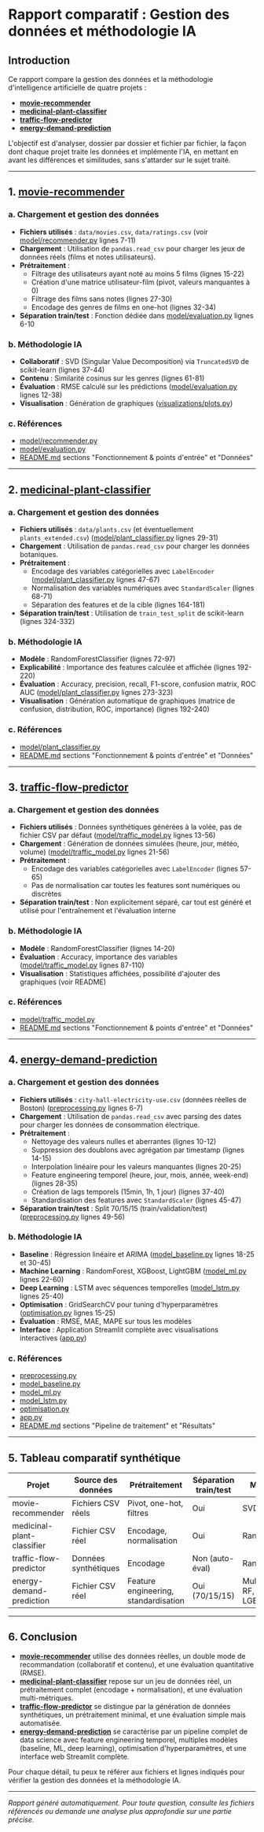 # Rapport comparatif : Gestion des données et méthodologie IA

## Introduction
Ce rapport compare la gestion des données et la méthodologie d'intelligence artificielle de quatre projets :
- **[movie-recommender](https://github.com/Nano-a/movie-recommender)**
- **[medicinal-plant-classifier](https://github.com/Nano-a/medicinal-plant-classifier)**
- **[traffic-flow-predictor](https://github.com/Nano-a/traffic-flow-predictor)**
- **[energy-demand-prediction](https://github.com/Nano-a/energy-demand-prediction)**

L'objectif est d'analyser, dossier par dossier et fichier par fichier, la façon dont chaque projet traite les données et implémente l'IA, en mettant en avant les différences et similitudes, sans s'attarder sur le sujet traité.

---

## 1. [movie-recommender](https://github.com/Nano-a/movie-recommender)

### a. Chargement et gestion des données
- **Fichiers utilisés** : `data/movies.csv`, `data/ratings.csv` (voir [model/recommender.py](movie-recommender/model/recommender.py) lignes 7-11)
- **Chargement** : Utilisation de `pandas.read_csv` pour charger les jeux de données réels (films et notes utilisateurs).
- **Prétraitement** :
  - Filtrage des utilisateurs ayant noté au moins 5 films (lignes 15-22)
  - Création d'une matrice utilisateur-film (pivot, valeurs manquantes à 0)
  - Filtrage des films sans notes (lignes 27-30)
  - Encodage des genres de films en one-hot (lignes 32-34)
- **Séparation train/test** : Fonction dédiée dans [model/evaluation.py](movie-recommender/model/evaluation.py) lignes 6-10

### b. Méthodologie IA
- **Collaboratif** : SVD (Singular Value Decomposition) via `TruncatedSVD` de scikit-learn (lignes 37-44)
- **Contenu** : Similarité cosinus sur les genres (lignes 61-81)
- **Évaluation** : RMSE calculé sur les prédictions ([model/evaluation.py](movie-recommender/model/evaluation.py) lignes 12-38)
- **Visualisation** : Génération de graphiques ([visualizations/plots.py](movie-recommender/visualizations/plots.py))

### c. Références
- [model/recommender.py](movie-recommender/model/recommender.py)
- [model/evaluation.py](movie-recommender/model/evaluation.py)
- [README.md](movie-recommender/README.md) sections "Fonctionnement & points d'entrée" et "Données"

---

## 2. [medicinal-plant-classifier](https://github.com/Nano-a/medicinal-plant-classifier)

### a. Chargement et gestion des données
- **Fichiers utilisés** : `data/plants.csv` (et éventuellement `plants_extended.csv`) ([model/plant_classifier.py](medicinal-plant-classifier/model/plant_classifier.py) lignes 29-31)
- **Chargement** : Utilisation de `pandas.read_csv` pour charger les données botaniques.
- **Prétraitement** :
  - Encodage des variables catégorielles avec `LabelEncoder` ([model/plant_classifier.py](medicinal-plant-classifier/model/plant_classifier.py) lignes 47-67)
  - Normalisation des variables numériques avec `StandardScaler` (lignes 68-71)
  - Séparation des features et de la cible (lignes 164-181)
- **Séparation train/test** : Utilisation de `train_test_split` de scikit-learn (lignes 324-332)

### b. Méthodologie IA
- **Modèle** : RandomForestClassifier (lignes 72-97)
- **Explicabilité** : Importance des features calculée et affichée (lignes 192-220)
- **Évaluation** : Accuracy, precision, recall, F1-score, confusion matrix, ROC AUC ([model/plant_classifier.py](medicinal-plant-classifier/model/plant_classifier.py) lignes 273-323)
- **Visualisation** : Génération automatique de graphiques (matrice de confusion, distribution, ROC, importance) (lignes 192-240)

### c. Références
- [model/plant_classifier.py](medicinal-plant-classifier/model/plant_classifier.py)
- [README.md](medicinal-plant-classifier/README.md) sections "Fonctionnement & points d'entrée" et "Données"

---

## 3. [traffic-flow-predictor](https://github.com/Nano-a/traffic-flow-predictor)

### a. Chargement et gestion des données
- **Fichiers utilisés** : Données synthétiques générées à la volée, pas de fichier CSV par défaut ([model/traffic_model.py](traffic-flow-predictor/model/traffic_model.py) lignes 13-56)
- **Chargement** : Génération de données simulées (heure, jour, météo, volume) ([model/traffic_model.py](traffic-flow-predictor/model/traffic_model.py) lignes 21-56)
- **Prétraitement** :
  - Encodage des variables catégorielles avec `LabelEncoder` (lignes 57-65)
  - Pas de normalisation car toutes les features sont numériques ou discrètes
- **Séparation train/test** : Non explicitement séparé, car tout est généré et utilisé pour l'entraînement et l'évaluation interne

### b. Méthodologie IA
- **Modèle** : RandomForestClassifier (lignes 14-20)
- **Évaluation** : Accuracy, importance des variables ([model/traffic_model.py](traffic-flow-predictor/model/traffic_model.py) lignes 87-110)
- **Visualisation** : Statistiques affichées, possibilité d'ajouter des graphiques (voir README)

### c. Références
- [model/traffic_model.py](traffic-flow-predictor/model/traffic_model.py)
- [README.md](traffic-flow-predictor/README.md) sections "Fonctionnement & points d'entrée" et "Données"

---

## 4. [energy-demand-prediction](https://github.com/Nano-a/energy-demand-prediction)

### a. Chargement et gestion des données
- **Fichiers utilisés** : `city-hall-electricity-use.csv` (données réelles de Boston) ([preprocessing.py](energy-demand-prediction/preprocessing.py) lignes 6-7)
- **Chargement** : Utilisation de `pandas.read_csv` avec parsing des dates pour charger les données de consommation électrique.
- **Prétraitement** :
  - Nettoyage des valeurs nulles et aberrantes (lignes 10-12)
  - Suppression des doublons avec agrégation par timestamp (lignes 14-15)
  - Interpolation linéaire pour les valeurs manquantes (lignes 20-25)
  - Feature engineering temporel (heure, jour, mois, année, week-end) (lignes 28-35)
  - Création de lags temporels (15min, 1h, 1 jour) (lignes 37-40)
  - Standardisation des features avec `StandardScaler` (lignes 45-47)
- **Séparation train/test** : Split 70/15/15 (train/validation/test) ([preprocessing.py](energy-demand-prediction/preprocessing.py) lignes 49-56)

### b. Méthodologie IA
- **Baseline** : Régression linéaire et ARIMA ([model_baseline.py](energy-demand-prediction/model_baseline.py) lignes 18-25 et 30-45)
- **Machine Learning** : RandomForest, XGBoost, LightGBM ([model_ml.py](energy-demand-prediction/model_ml.py) lignes 22-60)
- **Deep Learning** : LSTM avec séquences temporelles ([model_lstm.py](energy-demand-prediction/model_lstm.py) lignes 25-40)
- **Optimisation** : GridSearchCV pour tuning d'hyperparamètres ([optimisation.py](energy-demand-prediction/optimisation.py) lignes 15-25)
- **Évaluation** : RMSE, MAE, MAPE sur tous les modèles
- **Interface** : Application Streamlit complète avec visualisations interactives ([app.py](energy-demand-prediction/app.py))

### c. Références
- [preprocessing.py](energy-demand-prediction/preprocessing.py)
- [model_baseline.py](energy-demand-prediction/model_baseline.py)
- [model_ml.py](energy-demand-prediction/model_ml.py)
- [model_lstm.py](energy-demand-prediction/model_lstm.py)
- [optimisation.py](energy-demand-prediction/optimisation.py)
- [app.py](energy-demand-prediction/app.py)
- [README.md](energy-demand-prediction/README.md) sections "Pipeline de traitement" et "Résultats"

---

## 5. Tableau comparatif synthétique

| Projet                      | Source des données         | Prétraitement         | Séparation train/test | Modèle IA                | Évaluation                |
|-----------------------------|---------------------------|-----------------------|----------------------|--------------------------|---------------------------|
| movie-recommender           | Fichiers CSV réels        | Pivot, one-hot, filtres| Oui                  | SVD, cosinus             | RMSE, visualisations      |
| medicinal-plant-classifier  | Fichier CSV réel          | Encodage, normalisation| Oui                  | RandomForest             | Accuracy, F1, ROC, etc.   |
| traffic-flow-predictor      | Données synthétiques      | Encodage              | Non (auto-éval)      | RandomForest             | Accuracy, importance      |
| energy-demand-prediction    | Fichier CSV réel          | Feature engineering, standardisation| Oui (70/15/15) | Multiple (LR, RF, XGB, LGBM, LSTM) | RMSE, MAE, MAPE |

---

## 6. Conclusion
- **[movie-recommender](https://github.com/Nano-a/movie-recommender)** utilise des données réelles, un double mode de recommandation (collaboratif et contenu), et une évaluation quantitative (RMSE).
- **[medicinal-plant-classifier](https://github.com/Nano-a/medicinal-plant-classifier)** repose sur un jeu de données réel, un prétraitement complet (encodage + normalisation), et une évaluation multi-métriques.
- **[traffic-flow-predictor](https://github.com/Nano-a/traffic-flow-predictor)** se distingue par la génération de données synthétiques, un prétraitement minimal, et une évaluation simple mais automatisée.
- **[energy-demand-prediction](https://github.com/Nano-a/energy-demand-prediction)** se caractérise par un pipeline complet de data science avec feature engineering temporel, multiples modèles (baseline, ML, deep learning), optimisation d'hyperparamètres, et une interface web Streamlit complète.

Pour chaque détail, tu peux te référer aux fichiers et lignes indiqués pour vérifier la gestion des données et la méthodologie IA.

---

*Rapport généré automatiquement. Pour toute question, consulte les fichiers référencés ou demande une analyse plus approfondie sur une partie précise.* 